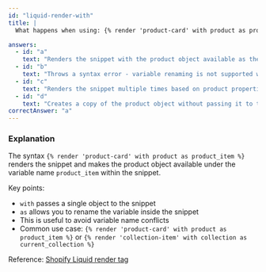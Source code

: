 ```yaml
---
id: "liquid-render-with"
title: |
  What happens when using: {% render 'product-card' with product as product_item %}

answers:
  - id: "a"
    text: "Renders the snippet with the product object available as the variable 'product_item' inside the snippet"
  - id: "b"
    text: "Throws a syntax error - variable renaming is not supported with 'with'"
  - id: "c"
    text: "Renders the snippet multiple times based on product properties"
  - id: "d"
    text: "Creates a copy of the product object without passing it to the snippet"
correctAnswer: "a"
---
```


### Explanation

The syntax `{% render 'product-card' with product as product_item %}` renders the snippet and makes the product object available under the variable name `product_item` within the snippet.

Key points:
- `with` passes a single object to the snippet
- `as` allows you to rename the variable inside the snippet
- This is useful to avoid variable name conflicts
- Common use case: `{% render 'product-card' with product as product_item %}` or `{% render 'collection-item' with collection as current_collection %}`

Reference: [Shopify Liquid render tag](https://shopify.dev/docs/api/liquid/tags/render) 